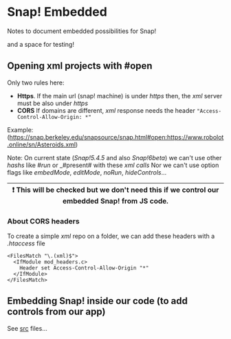 # Snap! Embedded

Notes to document embedded possibilities for Snap!

and a space for testing!

## Opening xml projects with #open

Only two rules here:
- **Https**. If the main url (snap! machine) is under _https_ then, the _xml_ server must be also under _https_
- **CORS** If domains are different, _xml_ response needs the header `"Access-Control-Allow-Origin: *"`

Example:
(https://snap.berkeley.edu/snapsource/snap.html#open:https://www.robolot.online/sn/Asteroids.xml)

Note: On current state (_Snap!5.4.5_ and also _Snap!6beta_) we can't use other _hashs_ like _#run_ or _#present# with these _xml calls_ 
Nor we can't use option flags like _embedMode_, _editMode_, _noRun_, _hideControls_...


| :exclamation:  This will be checked but we don't need this if we control our embedded Snap! from JS code.   |
|-------------------------------------------------------------------------------------------------------------|

### About CORS headers
To create a simple _xml_ repo on a folder, we can add these headers with a _.htaccess_ file
```
<FilesMatch "\.(xml)$">
  <IfModule mod_headers.c>
    Header set Access-Control-Allow-Origin "*"
  </IfModule>
</FilesMatch>
```

## Embedding Snap! inside our code (to add controls from our app)
See [src](./src) files...
